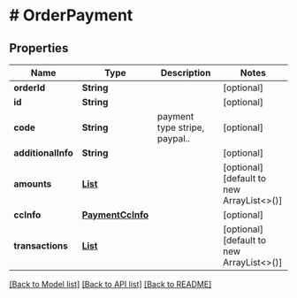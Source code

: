 # # OrderPayment


## Properties 


Name | Type | Description | Notes
------------ | ------------- | ------------- | -------------
**orderId**| **String** |   | [optional]
**id**| **String** |   | [optional]
**code**| **String** | payment type stripe, paypal..  | [optional]
**additionalInfo**| **String** |   | [optional]
**amounts**| [**List<OrderPaymentAmount>**](OrderPaymentAmount.md) |   | [optional] [default to new ArrayList<>()]
**ccInfo**| [**PaymentCcInfo**](PaymentCcInfo.md) |   | [optional]
**transactions**| [**List<OrderTransaction>**](OrderTransaction.md) |   | [optional] [default to new ArrayList<>()]


[[Back to Model list]](../../README.md#models) [[Back to API list]](../../README.md#endpoints) [[Back to README]](../../README.md)

